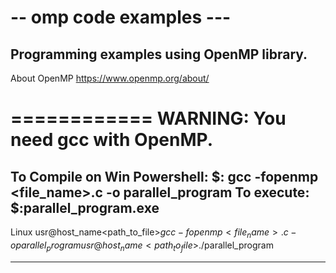 # -- omp code examples ---
Programming examples using OpenMP library.
------------
About OpenMP https://www.openmp.org/about/

============
WARNING: You need gcc with OpenMP.
============

To Compile on Win Powershell:
$: gcc -fopenmp <file_name>.c -o parallel_program
To execute: 
$:parallel_program.exe
-------------------
Linux
usr@host_name<path_to_file>$gcc -fopenmp <file_name>.c -o parallel_program
usr@host_name<path_to_file>$./parallel_program

-------------------
